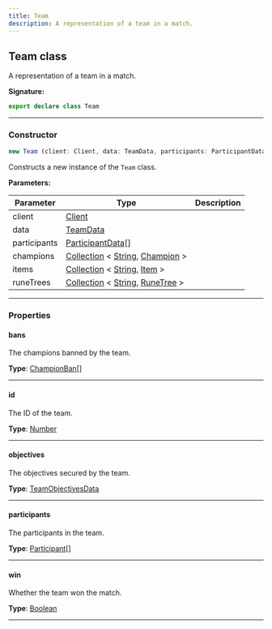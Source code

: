 ```yaml
---
title: Team
description: A representation of a team in a match.
---
```


## Team class

A representation of a team in a match.

**Signature:**

```ts
export declare class Team 
```

---

### Constructor

```ts
new Team (client: Client, data: TeamData, participants: ParticipantData[], champions: Collection<string, Champion>, items: Collection<string, Item>, runeTrees: Collection<string, RuneTree>)
```

Constructs a new instance of the `Team` class.

**Parameters:**

| Parameter | Type | Description |
| --------- | ---- | ----------- |
| client | [Client](/api/Client.md) |  |
| data | [TeamData](/api/TeamData.md) |  |
| participants | [ParticipantData](/api/ParticipantData.md)[] |  |
| champions | [Collection](https://discord.js.org/#/docs/collection/stable/class/Collection) \< [String](https://developer.mozilla.org/en-US/docs/Web/JavaScript/Reference/Global_Objects/String), [Champion](/api/Champion.md) \> |  |
| items | [Collection](https://discord.js.org/#/docs/collection/stable/class/Collection) \< [String](https://developer.mozilla.org/en-US/docs/Web/JavaScript/Reference/Global_Objects/String), [Item](/api/Item.md) \> |  |
| runeTrees | [Collection](https://discord.js.org/#/docs/collection/stable/class/Collection) \< [String](https://developer.mozilla.org/en-US/docs/Web/JavaScript/Reference/Global_Objects/String), [RuneTree](/api/RuneTree.md) \> |  |
---

### Properties

#### bans

The champions banned by the team.



**Type**: [ChampionBan](/api/ChampionBan.md)[]

---

#### id

The ID of the team.



**Type**: [Number](https://developer.mozilla.org/en-US/docs/Web/JavaScript/Reference/Global_Objects/Number)

---

#### objectives

The objectives secured by the team.



**Type**: [TeamObjectivesData](/api/TeamObjectivesData.md)

---

#### participants

The participants in the team.



**Type**: [Participant](/api/Participant.md)[]

---

#### win

Whether the team won the match.



**Type**: [Boolean](https://developer.mozilla.org/en-US/docs/Web/JavaScript/Reference/Global_Objects/Boolean)

---

